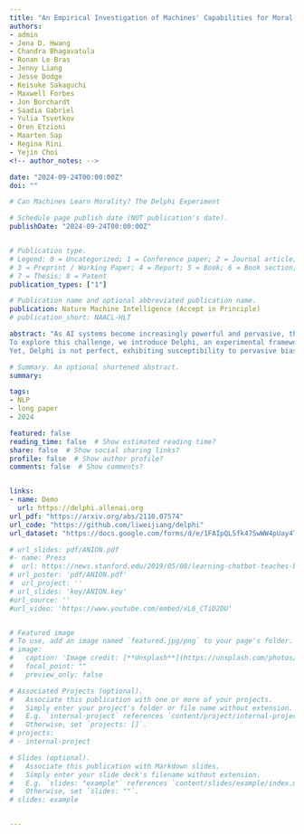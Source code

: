 ```yaml
---
title: "An Empirical Investigation of Machines' Capabilities for Moral Judgment with the Delphi Experiment"
authors:
- admin
- Jena D. Hwang
- Chandra Bhagavatula
- Ronan Le Bras
- Jenny Liang
- Jesse Dodge
- Keisuke Sakaguchi
- Maxwell Forbes
- Jon Borchardt
- Saadia Gabriel
- Yulia Tsvetkov
- Oren Etzioni
- Maarten Sap
- Regina Rini
- Yejin Choi
<!-- author_notes: -->

date: "2024-09-24T00:00:00Z"
doi: ""

# Can Machines Learn Morality? The Delphi Experiment

# Schedule page publish date (NOT publication's date).
publishDate: "2024-09-24T00:00:00Z"


# Publication type.
# Legend: 0 = Uncategorized; 1 = Conference paper; 2 = Journal article;
# 3 = Preprint / Working Paper; 4 = Report; 5 = Book; 6 = Book section;
# 7 = Thesis; 8 = Patent
publication_types: ["1"]

# Publication name and optional abbreviated publication name.
publication: Nature Machine Intelligence (Accept in Principle)
# publication_short: NAACL-HLT

abstract: "As AI systems become increasingly powerful and pervasive, there are growing concerns about machines' morality or a lack thereof. Yet, teaching morality to machines is a formidable task, as morality remains among the most intensely debated questions in humanity, let alone for AI. Existing AI systems deployed to millions of users, however, are already making decisions loaded with moral implications, which poses a seemingly impossible challenge: teaching machines moral sense, while humanity continues to grapple with it.
To explore this challenge, we introduce Delphi, an experimental framework based on deep neural networks trained directly to reason about descriptive ethical judgments, e.g., \"helping a friend\" is generally good, while \"helping a friend spread fake news\" is not. Empirical results shed novel insights on the promises and limits of machine ethics; Delphi demonstrates strong generalization capabilities in the face of novel ethical situations, while off-the-shelf neural network models exhibit markedly poor judgment including unjust biases, confirming the need for explicitly teaching machines moral sense.
Yet, Delphi is not perfect, exhibiting susceptibility to pervasive biases and inconsistencies. Despite that, we demonstrate positive use cases of imperfect Delphi, including using it as a component model within other imperfect AI systems. Importantly, we interpret the operationalization of Delphi in light of prominent ethical theories, which leads us to important future research questions."

# Summary. An optional shortened abstract.
summary:

tags:
- NLP
- long paper
- 2024

featured: false
reading_time: false  # Show estimated reading time?
share: false  # Show social sharing links?
profile: false  # Show author profile?
comments: false  # Show comments?


links:
- name: Demo
  url: https://delphi.allenai.org
url_pdf: "https://arxiv.org/abs/2110.07574"
url_code: "https://github.com/liweijiang/delphi"
url_dataset: "https://docs.google.com/forms/d/e/1FAIpQLSfk47SwWW4pUay4TMSFO7IaG2vxwpbUPI-TJIZwhwdBDNGqoQ/viewform"

# url_slides: pdf/ANION.pdf
#- name: Press
#  url: https://news.stanford.edu/2019/05/08/learning-chatbot-teaches-beats-flashcards/
# url_poster: 'pdf/ANION.pdf'
#  url_project: ''
# url_slides: 'key/ANION.key'
#url_source: ''
#url_video: 'https://www.youtube.com/embed/xL6_CTiD2DU'


# Featured image
# To use, add an image named `featured.jpg/png` to your page's folder.
# image:
#   caption: 'Image credit: [**Unsplash**](https://unsplash.com/photos/pLCdAaMFLTE)'
#   focal_point: ""
#   preview_only: false

# Associated Projects (optional).
#   Associate this publication with one or more of your projects.
#   Simply enter your project's folder or file name without extension.
#   E.g. `internal-project` references `content/project/internal-project/index.md`.
#   Otherwise, set `projects: []`.
# projects:
# - internal-project

# Slides (optional).
#   Associate this publication with Markdown slides.
#   Simply enter your slide deck's filename without extension.
#   E.g. `slides: "example"` references `content/slides/example/index.md`.
#   Otherwise, set `slides: ""`.
# slides: example


---
```



<!-- {{% callout note %}}
Click the *Cite* button above to demo the feature to enable visitors to import publication metadata into their reference management software.
{{% /callout %}}

{{% callout note %}}
Create your slides in Markdown - click the *Slides* button to check out the example.
{{% /callout %}}

Supplementary notes can be added here, including [code, math, and images](https://wowchemy.com/docs/writing-markdown-latex/). -->
